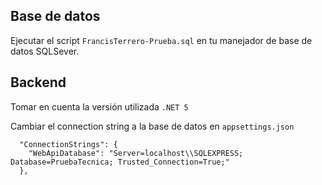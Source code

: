 ## Base de datos
Ejecutar el script `FrancisTerrero-Prueba.sql` en tu manejador de base de datos SQLSever.

## Backend
Tomar en cuenta la versión utilizada `.NET 5`

Cambiar el connection string a la base de datos en `appsettings.json`
```code
  "ConnectionStrings": {
    "WebApiDatabase": "Server=localhost\\SQLEXPRESS; Database=PruebaTecnica; Trusted_Connection=True;"
  },
```
